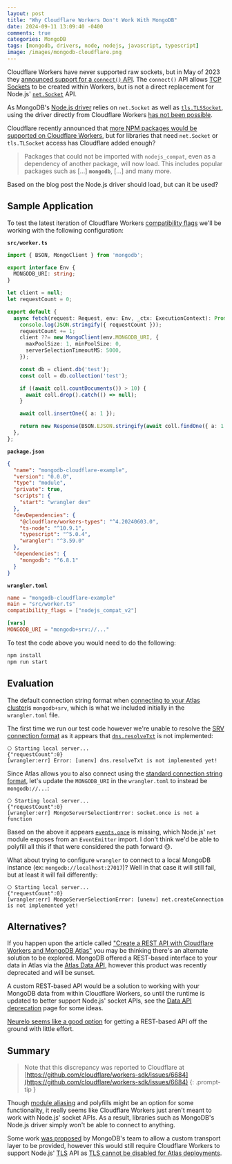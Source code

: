 ```yaml
---
layout: post
title: "Why Cloudflare Workers Don't Work With MongoDB"
date: 2024-09-11 13:09:40 -0400
comments: true
categories: MongoDB
tags: [mongodb, drivers, node, nodejs, javascript, typescript]
image: /images/mongodb-cloudflare.png
---
```

Cloudflare Workers have never supported raw sockets, but in May of 2023 they [announced support for a `connect()` API](https://blog.cloudflare.com/workers-tcp-socket-api-connect-databases/). The `connect()` API allows [TCP Sockets](https://developers.cloudflare.com/workers/runtime-apis/tcp-sockets/) to be created within Workers, but is not a direct replacement for Node.js' [`net.Socket`](https://nodejs.org/api/net.html#class-netsocket) API.

As MongoDB's [Node.js driver](https://www.mongodb.com/docs/drivers/node/current/) relies on `net.Socket` as well as [`tls.TLSSocket`](https://nodejs.org/api/tls.html#class-tlstlssocket), using the driver directly from Cloudflare Workers [has not been possible](https://www.mongodb.com/community/forums/t/cloudflare-workers-integration-is-now-possible/226708/11?u=alexbevi).

Cloudflare recently announced that [more NPM packages would be supported on Cloudflare Workers](https://blog.cloudflare.com/more-npm-packages-on-cloudflare-workers-combining-polyfills-and-native-code/), but for libraries that need `net.Socket` or `tls.TLSocket` access has Cloudflare added enough?

> Packages that could not be imported with `nodejs_compat`, even as a dependency of another package, will now load. This includes popular packages such as [...] **`mongodb`**, [...] and many more.

Based on the blog post the Node.js driver should load, but can it be used?

## Sample Application

To test the latest iteration of Cloudflare Workers [compatibility flags](https://developers.cloudflare.com/workers/configuration/compatibility-dates/#setting-compatibility-flags) we'll be working with the following configuration:

**`src/worker.ts`**
```ts
import { BSON, MongoClient } from 'mongodb';

export interface Env {
  MONGODB_URI: string;
}

let client = null;
let requestCount = 0;

export default {
  async fetch(request: Request, env: Env, _ctx: ExecutionContext): Promise<Response> {
    console.log(JSON.stringify({ requestCount }));
    requestCount += 1;
    client ??= new MongoClient(env.MONGODB_URI, {
      maxPoolSize: 1, minPoolSize: 0,
      serverSelectionTimeoutMS: 5000,
    });

    const db = client.db('test');
    const coll = db.collection('test');

    if ((await coll.countDocuments()) > 10) {
      await coll.drop().catch(() => null);
    }

    await coll.insertOne({ a: 1 });

    return new Response(BSON.EJSON.stringify(await coll.findOne({ a: 1 }), null, '  ', { relaxed: false }));
  },
};
```

**`package.json`**
```json
{
  "name": "mongodb-cloudflare-example",
  "version": "0.0.0",
  "type": "module",
  "private": true,
  "scripts": {
    "start": "wrangler dev"
  },
  "devDependencies": {
    "@cloudflare/workers-types": "^4.20240603.0",
    "ts-node": "^10.9.1",
    "typescript": "^5.0.4",
    "wrangler": "^3.59.0"
  },
  "dependencies": {
    "mongodb": "^6.8.1"
  }
}
```

**`wrangler.toml`**
```toml
name = "mongodb-cloudflare-example"
main = "src/worker.ts"
compatibility_flags = ["nodejs_compat_v2"]

[vars]
MONGODB_URI = "mongodb+srv://..."
```

To test the code above you would need to do the following:

```bash
npm install
npm run start
```

## Evaluation

The default connection string format when [connecting to your Atlas cluster](https://www.mongodb.com/docs/atlas/connect-to-database-deployment/#connect-to-your-cloud-cluster)is `mongodb+srv`, which is what we included initially in the `wrangler.toml` file.

The first time we run our test code however we're unable to resolve the [SRV connection format](https://www.mongodb.com/docs/manual/reference/connection-string/#srv-connection-format) as it appears that [`dns.resolveTxt`](https://nodejs.org/api/dns.html#dnsresolvetxthostname-callback) is not implemented:

```
⎔ Starting local server...
{"requestCount":0}
[wrangler:err] Error: [unenv] dns.resolveTxt is not implemented yet!
```

Since Atlas allows you to also connect using the [standard connection string format](https://www.mongodb.com/docs/manual/reference/connection-string/#standard-connection-string-format), let's update the `MONGODB_URI` in the `wrangler.toml` to instead be `mongodb://...`:

```
⎔ Starting local server...
{"requestCount":0}
[wrangler:err] MongoServerSelectionError: socket.once is not a function
```

Based on the above it appears [`events.once`](https://nodejs.org/api/events.html#eventsonceemitter-name-options) is missing, which Node.js' `net` module exposes from an `EventEmitter` import. I don't think we'd be able to polyfill all this if that were considered the path forward 😓.

What about trying to configure `wrangler` to connect to a local MongoDB instance (ex: `mongodb://localhost:27017`)? Well in that case it will still fail, but at least it will fail differently:

```
⎔ Starting local server...
{"requestCount":0}
[wrangler:err] MongoServerSelectionError: [unenv] net.createConnection is not implemented yet!
```

## Alternatives?

If you happen upon the article called ["Create a REST API with Cloudflare Workers and MongoDB Atlas"](https://www.mongodb.com/developer/products/atlas/cloudflare-worker-rest-api/) you may be thinking there's an alternate solution to be explored. MongoDB offered a REST-based interface to your data in Atlas via the [Atlas Data API](https://www.mongodb.com/docs/atlas/app-services/data-api/), however this product was recently deprecated and will be sunset.

A custom REST-based API would be a solution to working with your MongoDB data from within Cloudflare Workers, so until the runtime is updated to better support Node.js' socket APIs, see the [Data API deprecation](https://www.mongodb.com/docs/atlas/app-services/data-api/data-api-deprecation) page for some ideas.

[Neurelo seems like a good option](https://docs.neurelo.com/guides/mongodb-atlas-migrate-rest-data-apis-to-neurelo) for getting a REST-based API off the ground with little effort.

## Summary

> Note that this discrepancy was reported to Cloudflare at [https://github.com/cloudflare/workers-sdk/issues/6684](https://github.com/cloudflare/workers-sdk/issues/6684)
{: .prompt-tip }

Though [module aliasing](https://developers.cloudflare.com/workers/wrangler/configuration/#module-aliasing) and polyfills might be an option for some functionality, it really seems like Cloudflare Workers just aren't meant to work with Node.js' socket APIs. As a result, libraries such as MongoDB's Node.js driver simply won't be able to connect to anything.

Some work [was proposed](https://jira.mongodb.org/browse/NODE-4785) by MongoDB's team to allow a custom transport layer to be provided, however this would still require Cloudflare Workers to support Node.js' [TLS](https://nodejs.org/api/tls.html) API as [TLS cannot be disabled for Atlas deployments](https://www.mongodb.com/docs/atlas/reference/faq/security/#can-i-disable-tls-on-my-deployment-).
